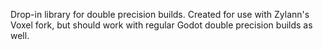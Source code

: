 Drop-in library for double precision builds.  Created for use with Zylann's Voxel fork, but should work with regular Godot double precision builds as well.
